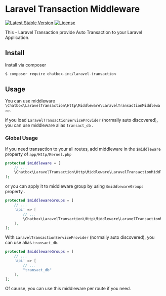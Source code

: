 # Laravel Transaction Middleware 

[![Latest Stable Version](https://poser.pugx.org/chatbox-inc/laravel-transaction/version)](https://packagist.org/packages/chatbox-inc/laravel-transaction)
[![License](https://poser.pugx.org/chatbox-inc/laravel-transaction/license)](https://packagist.org/packages/chatbox-inc/laravel-transaction)

This - Laravel Transaction provide Auto Transaction to your Laravel Application.

## Install

Install via composer

```bash
$ composer require chatbox-inc/laravel-transaction
```

## Usage 

You can use middleware `\Chatbox\LaravelTransaction\Http\Middleware\LaravelTransactionMiddleware`.

if you load `LaravelTransactionServiceProvider` (normally auto discovered),
you can use middleware alias `transact_db` .

### Global Usage

If you need transaction to your all routes, 
add middleware in the `$middleware` property of `app/Http/Kernel.php`

```php
protected $middleware = [
    // ...
    \Chatbox\LaravelTransaction\Http\Middleware\LaravelTransactionMiddleware::class
];
```

or you can apply it to middleware group by using `$middlewareGroups` property .

```php
protected $middlewareGroups = [
    // ...
    'api' => [
        // ...
        \Chatbox\LaravelTransaction\Http\Middleware\LaravelTransactionMiddleware::class
    ],
];
```

With `LaravelTransactionServiceProvider` (normally auto discovered), you can use alias `transact_db`.

```php
protected $middlewareGroups = [
    // ...
    'api' => [
        // ...
        "transact_db"
    ],
];
```

Of caurse, you can use this middleware per route if you need.
